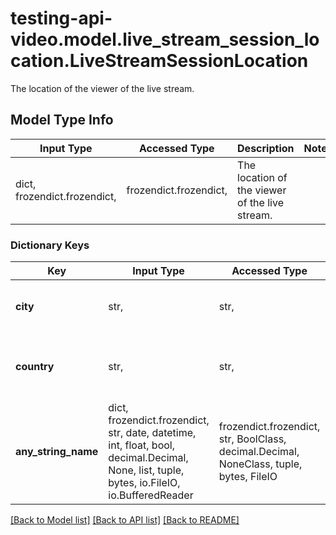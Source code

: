# testing-api-video.model.live_stream_session_location.LiveStreamSessionLocation

The location of the viewer of the live stream.

## Model Type Info
Input Type | Accessed Type | Description | Notes
------------ | ------------- | ------------- | -------------
dict, frozendict.frozendict,  | frozendict.frozendict,  | The location of the viewer of the live stream. | 

### Dictionary Keys
Key | Input Type | Accessed Type | Description | Notes
------------ | ------------- | ------------- | ------------- | -------------
**city** | str,  | str,  | The city of the viewer of the live stream. | [optional] 
**country** | str,  | str,  | The country of the viewer of the live stream. | [optional] 
**any_string_name** | dict, frozendict.frozendict, str, date, datetime, int, float, bool, decimal.Decimal, None, list, tuple, bytes, io.FileIO, io.BufferedReader | frozendict.frozendict, str, BoolClass, decimal.Decimal, NoneClass, tuple, bytes, FileIO | any string name can be used but the value must be the correct type | [optional]

[[Back to Model list]](../../README.md#documentation-for-models) [[Back to API list]](../../README.md#documentation-for-api-endpoints) [[Back to README]](../../README.md)


